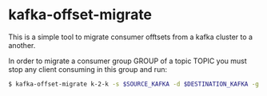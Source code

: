 # kafka-offset-migrate
This is a simple tool to migrate consumer offtsets from a kafka cluster to a another.

In order to migrate a consumer group GROUP of a topic TOPIC you must stop any client
consuming in this group and run:
```bash
$ kafka-offset-migrate k-2-k -s $SOURCE_KAFKA -d $DESTINATION_KAFKA -g $GROUP -t $TOPIC
```
